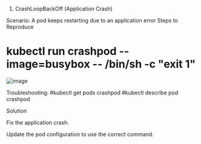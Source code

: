 1. CrashLoopBackOff (Application Crash)

Scenario: A pod keeps restarting due to an application error
Steps to Reproduce

# kubectl run crashpod --image=busybox -- /bin/sh -c "exit 1"

![image](https://github.com/user-attachments/assets/b307bfd9-fce0-4ba5-b6df-7f881d895367)

Troubleshooting:
#kubectl get pods crashpod
#kubectl describe pod crashpod

Solution

Fix the application crash.

Update the pod configuration to use the correct command.

